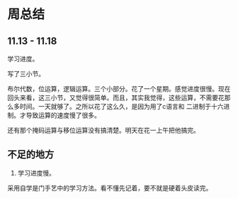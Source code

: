 # 周总结

## 11.13 - 11.18

学习进度。

写了三小节。

布尔代数，位运算，逻辑运算。三个小部分。花了一个星期。感觉进度很慢。现在回头来看，这三小节，又觉得很简单。而且，其实我觉得，这些运算，不需要花那么多时间。一天就够了。之所以花了这么久，是因为用了c语言和 二进制于十六进制。才导致运算的速度慢了很多。



还有那个掩码运算与移位运算没有搞清楚。明天在花一上午把他搞完。



## 不足的地方

1. 学习进度慢。



采用自学是门手艺中的学习方法。看不懂先记着，要不就是硬着头皮读完。



